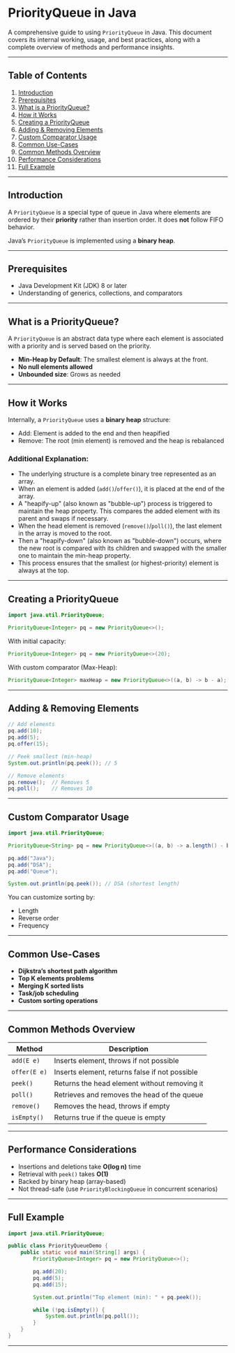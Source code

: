 # PriorityQueue in Java

A comprehensive guide to using `PriorityQueue` in Java. This document covers its internal working, usage, and best practices, along with a complete overview of methods and performance insights.

---

## Table of Contents

1. [Introduction](#introduction)
2. [Prerequisites](#prerequisites)
3. [What is a PriorityQueue?](#what-is-a-priorityqueue)
4. [How it Works](#how-it-works)
5. [Creating a PriorityQueue](#creating-a-priorityqueue)
6. [Adding & Removing Elements](#adding--removing-elements)
7. [Custom Comparator Usage](#custom-comparator-usage)
8. [Common Use-Cases](#common-use-cases)
9. [Common Methods Overview](#common-methods-overview)
10. [Performance Considerations](#performance-considerations)
11. [Full Example](#full-example)

---

## Introduction

A `PriorityQueue` is a special type of queue in Java where elements are ordered by their **priority** rather than insertion order. It does **not** follow FIFO behavior.

Java’s `PriorityQueue` is implemented using a **binary heap**.

---

## Prerequisites

* Java Development Kit (JDK) 8 or later
* Understanding of generics, collections, and comparators

---

## What is a PriorityQueue?

A `PriorityQueue` is an abstract data type where each element is associated with a priority and is served based on the priority.

* **Min-Heap by Default**: The smallest element is always at the front.
* **No null elements allowed**
* **Unbounded size**: Grows as needed

---

## How it Works

Internally, a `PriorityQueue` uses a **binary heap** structure:

* Add: Element is added to the end and then heapified
* Remove: The root (min element) is removed and the heap is rebalanced

### Additional Explanation:

* The underlying structure is a complete binary tree represented as an array.
* When an element is added (`add()`/`offer()`), it is placed at the end of the array.
* A "heapify-up" (also known as "bubble-up") process is triggered to maintain the heap property. This compares the added element with its parent and swaps if necessary.
* When the head element is removed (`remove()`/`poll()`), the last element in the array is moved to the root.
* Then a "heapify-down" (also known as "bubble-down") occurs, where the new root is compared with its children and swapped with the smaller one to maintain the min-heap property.
* This process ensures that the smallest (or highest-priority) element is always at the top.

---

## Creating a PriorityQueue

```java
import java.util.PriorityQueue;

PriorityQueue<Integer> pq = new PriorityQueue<>();
```

With initial capacity:

```java
PriorityQueue<Integer> pq = new PriorityQueue<>(20);
```

With custom comparator (Max-Heap):

```java
PriorityQueue<Integer> maxHeap = new PriorityQueue<>((a, b) -> b - a);
```

---

## Adding & Removing Elements

```java
// Add elements
pq.add(10);
pq.add(5);
pq.offer(15);

// Peek smallest (min-heap)
System.out.println(pq.peek()); // 5

// Remove elements
pq.remove();  // Removes 5
pq.poll();    // Removes 10
```

---

## Custom Comparator Usage

```java
import java.util.PriorityQueue;

PriorityQueue<String> pq = new PriorityQueue<>((a, b) -> a.length() - b.length());

pq.add("Java");
pq.add("DSA");
pq.add("Queue");

System.out.println(pq.peek()); // DSA (shortest length)
```

You can customize sorting by:

* Length
* Reverse order
* Frequency

---

## Common Use-Cases

* **Dijkstra’s shortest path algorithm**
* **Top K elements problems**
* **Merging K sorted lists**
* **Task/job scheduling**
* **Custom sorting operations**

---

## Common Methods Overview

| Method       | Description                                    |
| ------------ | ---------------------------------------------- |
| `add(E e)`   | Inserts element, throws if not possible        |
| `offer(E e)` | Inserts element, returns false if not possible |
| `peek()`     | Returns the head element without removing it   |
| `poll()`     | Retrieves and removes the head of the queue    |
| `remove()`   | Removes the head, throws if empty              |
| `isEmpty()`  | Returns true if the queue is empty             |

---

## Performance Considerations

* Insertions and deletions take **O(log n)** time
* Retrieval with `peek()` takes **O(1)**
* Backed by binary heap (array-based)
* Not thread-safe (use `PriorityBlockingQueue` in concurrent scenarios)

---

## Full Example

```java
import java.util.PriorityQueue;

public class PriorityQueueDemo {
    public static void main(String[] args) {
        PriorityQueue<Integer> pq = new PriorityQueue<>();

        pq.add(20);
        pq.add(5);
        pq.add(15);

        System.out.println("Top element (min): " + pq.peek());

        while (!pq.isEmpty()) {
            System.out.println(pq.poll());
        }
    }
}
```

---
